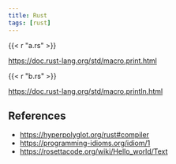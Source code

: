 ```yaml
---
title: Rust
tags: [rust]
---
```


{{< r "a.rs" >}}

<https://doc.rust-lang.org/std/macro.print.html>

{{< r "b.rs" >}}

<https://doc.rust-lang.org/std/macro.println.html>

## References

- <https://hyperpolyglot.org/rust#compiler>
- <https://programming-idioms.org/idiom/1>
- <https://rosettacode.org/wiki/Hello_world/Text>

